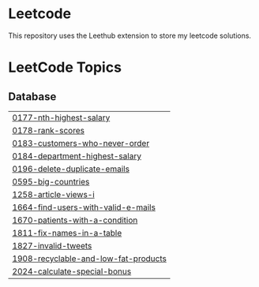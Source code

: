 # Leetcode

This repository uses the Leethub extension to store my leetcode solutions.

<!---LeetCode Topics Start-->
# LeetCode Topics
## Database
|  |
| ------- |
| [0177-nth-highest-salary](https://github.com/LorenzNacilla/Leetcode/tree/master/0177-nth-highest-salary) |
| [0178-rank-scores](https://github.com/LorenzNacilla/Leetcode/tree/master/0178-rank-scores) |
| [0183-customers-who-never-order](https://github.com/LorenzNacilla/Leetcode/tree/master/0183-customers-who-never-order) |
| [0184-department-highest-salary](https://github.com/LorenzNacilla/Leetcode/tree/master/0184-department-highest-salary) |
| [0196-delete-duplicate-emails](https://github.com/LorenzNacilla/Leetcode/tree/master/0196-delete-duplicate-emails) |
| [0595-big-countries](https://github.com/LorenzNacilla/Leetcode/tree/master/0595-big-countries) |
| [1258-article-views-i](https://github.com/LorenzNacilla/Leetcode/tree/master/1258-article-views-i) |
| [1664-find-users-with-valid-e-mails](https://github.com/LorenzNacilla/Leetcode/tree/master/1664-find-users-with-valid-e-mails) |
| [1670-patients-with-a-condition](https://github.com/LorenzNacilla/Leetcode/tree/master/1670-patients-with-a-condition) |
| [1811-fix-names-in-a-table](https://github.com/LorenzNacilla/Leetcode/tree/master/1811-fix-names-in-a-table) |
| [1827-invalid-tweets](https://github.com/LorenzNacilla/Leetcode/tree/master/1827-invalid-tweets) |
| [1908-recyclable-and-low-fat-products](https://github.com/LorenzNacilla/Leetcode/tree/master/1908-recyclable-and-low-fat-products) |
| [2024-calculate-special-bonus](https://github.com/LorenzNacilla/Leetcode/tree/master/2024-calculate-special-bonus) |
<!---LeetCode Topics End-->